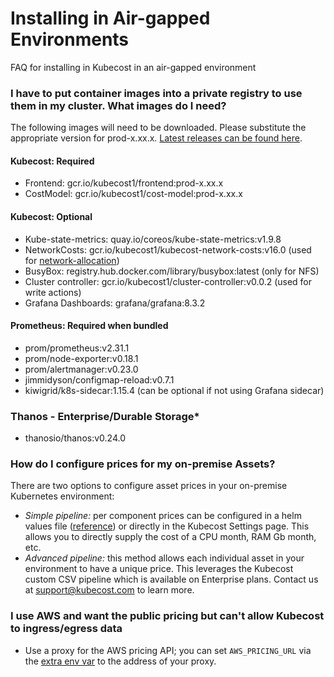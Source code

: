 # Installing in Air-gapped Environments

FAQ for installing in Kubecost in an air-gapped environment

### I have to put container images into a private registry to use them in my cluster. What images do I need?

The following images will need to be downloaded. Please substitute the appropriate version for prod-x.xx.x. [Latest releases can be found here](https://github.com/kubecost/cost-analyzer-helm-chart/releases).

#### Kubecost: Required

* Frontend: gcr.io/kubecost1/frontend:prod-x.xx.x
* CostModel: gcr.io/kubecost1/cost-model:prod-x.xx.x

#### Kubecost: Optional

* Kube-state-metrics: quay.io/coreos/kube-state-metrics:v1.9.8
* NetworkCosts: gcr.io/kubecost1/kubecost-network-costs:v16.0 (used for [network-allocation](using-kubecost/navigating-the-kubecost-ui/cost-allocation/network-allocation.md))
* BusyBox: registry.hub.docker.com/library/busybox:latest (only for NFS)
* Cluster controller: gcr.io/kubecost1/cluster-controller:v0.0.2 (used for write actions)
* Grafana Dashboards: grafana/grafana:8.3.2

#### Prometheus: Required when bundled

* prom/prometheus:v2.31.1
* prom/node-exporter:v0.18.1
* prom/alertmanager:v0.23.0
* jimmidyson/configmap-reload:v0.7.1
* kiwigrid/k8s-sidecar:1.15.4 (can be optional if not using Grafana sidecar)

### Thanos - Enterprise/Durable Storage\*

* thanosio/thanos:v0.24.0

### How do I configure prices for my on-premise Assets?

There are two options to configure asset prices in your on-premise Kubernetes environment:

* _Simple pipeline:_ per component prices can be configured in a helm values file ([reference](https://github.com/kubecost/cost-analyzer-helm-chart/blob/6c0975614b4a6854be602d1a6f9506ce8b80abdc/cost-analyzer/values.yaml#L559-L570)) or directly in the Kubecost Settings page. This allows you to directly supply the cost of a CPU month, RAM Gb month, etc.
* _Advanced pipeline:_ this method allows each individual asset in your environment to have a unique price. This leverages the Kubecost custom CSV pipeline which is available on Enterprise plans. Contact us at support@kubecost.com to learn more.

### I use AWS and want the public pricing but can't allow Kubecost to ingress/egress data

* Use a proxy for the AWS pricing API; you can set `AWS_PRICING_URL` via the [extra env var](https://github.com/kubecost/cost-analyzer-helm-chart/blob/v1.98/cost-analyzer/values.yaml#L304) to the address of your proxy.
